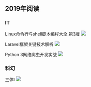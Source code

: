 2019年阅读
---
### IT
Linux命令行与shell脚本编程大全.第3版 ![](http://progressed.io/bar/51?title=progress)

Laravel框架关键技术解析 ![](http://progressed.io/bar/37?title=progress)

Python 3网络爬虫开发实战 ![](http://progressed.io/bar/51?title=progress)

### 科幻
三体I ![](http://progressed.io/bar/100?title=completed)


